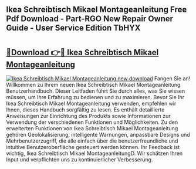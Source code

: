 ## Ikea Schreibtisch Mikael Montageanleitung Free Pdf Download - Part-RGO New Repair Owner Guide - User Service Edition TbHYX

# <h2><a href="http://df74yt8.blite.top/?on=Ikea+Schreibtisch+Mikael+Montageanleitung">🔗Download 👉🔴 Ikea Schreibtisch Mikael Montageanleitung</a></h2>

[![Ikea Schreibtisch Mikael Montageanleitung new download](https://i.imgur.com/lujVjoI.png)](http://df74yt8.blite.top/?on=Ikea+Schreibtisch+Mikael+Montageanleitung)
Fangen Sie an! Willkommen zu Ihrem neuen Ikea Schreibtisch Mikael Montageanleitung Benutzerhandbuch. Dieser Leitfaden führt Sie durch alles, was Sie wissen müssen, um Ihre Erfahrung zu bedienen und zu maximieren. Bevor Sie Ihr Ikea Schreibtisch Mikael Montageanleitung verwenden, empfehlen wir Ihnen, dieses Handbuch sorgfältig zu lesen. Es enthält detaillierte Anweisungen zur Einrichtung des Produkts sowie Informationen zur Verwendung der verschiedenen Funktionen und Möglichkeiten. Zu den erweiterten Funktionen von Ikea Schreibtisch Mikael Montageanleitung gehören Geolokalisierung, intelligente Warnungen, anpassbare Designs und Mehrbenutzerzugriff, die alle einfach über die benutzerfreundliche und intuitive Benutzeroberfläche gesteuert werden können. Ihr Feedback ist wichtig, Ikea Schreibtisch Mikael MontageanleitungD. Wir schätzen Ihren Input und verpflichten uns zu kontinuierlicher Verbesserung.
